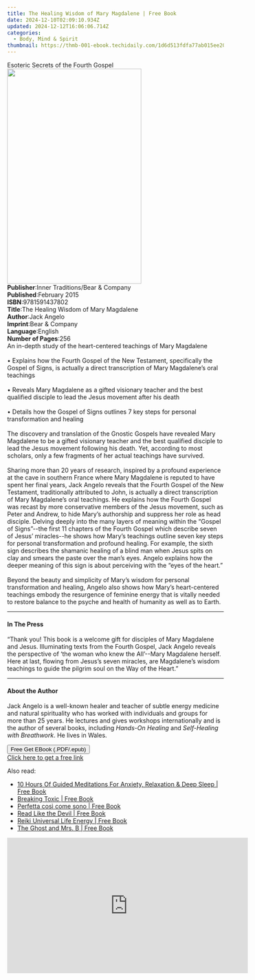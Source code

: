 ```yaml
---
title: The Healing Wisdom of Mary Magdalene | Free Book
date: 2024-12-10T02:09:10.934Z
updated: 2024-12-12T16:06:06.714Z
categories:
  - Body, Mind & Spirit
thumbnail: https://thmb-001-ebook.techidaily.com/1d6d513fdfa77ab015ee20d7ec1930f5f22781d5aac4c2c699d73feaa9a0acc3.jpg
---
```

<main id="book-container">
  <div class="flex flex-col">
    <div class="book-brief flex-1 py-6 px-4 sm:p-6 md:py-10 md:px-8">
      <!-- brief-->
      <div class="book-brief-main">Esoteric Secrets of the Fourth Gospel</div>
    </div>
    <div
      class="book-meta-info flex-1 grid gap-4 col-start-1 col-end-3 row-start-1 sm:mb-6 sm:grid-cols-4 lg:gap-6 lg:col-start-2 lg:row-end-6 lg:row-span-6 lg:mb-0"
    >
      <div
        class="book-meta-info-left place-content-center mt-4 p-4 text-sm leading-6 col-start-2 col-span-2 dark:text-slate-400"
      >
        <img
          class="w-full h-500 object-cover rounded-lg sm:h-255 sm:col-span-2 lg:col-span-full"
          src="https://img-001-ebook.techidaily.com/42e832c9f100fa076174dec22a40a2bdd8756e991ac71cadfcbb169e9ba56857.jpg"
          alt=""
          width="312"
          height="500"
        />
      </div>
      <div
        class="book-meta-info-right mt-2 col-start-1 row-start-2 col-span-3 self-center"
      >
        <!-- meta data  -->
        <div class="flex flex-col px-4 md:px-8">
          <div class="flex-1">
            <strong>Publisher</strong>:<span class="px-2"
              >Inner Traditions/Bear &amp; Company</span
            >
          </div>
          <div class="flex-1">
            <strong>Published</strong>:<span class="px-2">February 2015</span>
          </div>
          <div class="flex-1">
            <strong>ISBN</strong>:<span class="px-2">9781591437802</span>
          </div>
          <div class="flex-1">
            <strong>Title</strong>:<span class="px-2"
              >The Healing Wisdom of Mary Magdalene</span
            >
          </div>
          <div class="flex-1">
            <strong>Author</strong>:<span class="px-2">Jack Angelo</span>
          </div>
          <div class="flex-1">
            <strong>Imprint</strong>:<span class="px-2"
              >Bear &amp; Company</span
            >
          </div>
          <div class="flex-1">
            <strong>Language</strong>:<span class="px-2">English</span>
          </div>
          <div class="flex-1">
            <strong>Number of Pages</strong>:<span class="px-2">256</span>
          </div>
        </div>
      </div>
    </div>
    <div class="book-description flex-1 py-6 px-4 sm:p-6 md:py-10 md:px-8">
      <div class="book-description-main">
        <div accordion-content="" id="description">
          An in-depth study of the heart-centered teachings of Mary Magdalene<br /><br />•
          Explains how the Fourth Gospel of the New Testament, specifically the
          Gospel of Signs, is actually a direct transcription of Mary
          Magdalene’s oral teachings<br /><br />• Reveals Mary Magdalene as a
          gifted visionary teacher and the best qualified disciple to lead the
          Jesus movement after his death<br /><br />• Details how the Gospel of
          Signs outlines 7 key steps for personal transformation and healing<br /><br />The
          discovery and translation of the Gnostic Gospels have revealed Mary
          Magdalene to be a gifted visionary teacher and the best qualified
          disciple to lead the Jesus movement following his death. Yet,
          according to most scholars, only a few fragments of her actual
          teachings have survived. <br /><br />Sharing more than 20 years of
          research, inspired by a profound experience at the cave in southern
          France where Mary Magdalene is reputed to have spent her final years,
          Jack Angelo reveals that the Fourth Gospel of the New Testament,
          traditionally attributed to John, is actually a direct transcription
          of Mary Magdalene’s oral teachings. He explains how the Fourth Gospel
          was recast by more conservative members of the Jesus movement, such as
          Peter and Andrew, to hide Mary’s authorship and suppress her role as
          head disciple. Delving deeply into the many layers of meaning within
          the “Gospel of Signs”--the first 11 chapters of the Fourth Gospel
          which describe seven of Jesus’ miracles--he shows how Mary’s teachings
          outline seven key steps for personal transformation and profound
          healing. For example, the sixth sign describes the shamanic healing of
          a blind man when Jesus spits on clay and smears the paste over the
          man’s eyes. Angelo explains how the deeper meaning of this sign is
          about perceiving with the “eyes of the heart.”<br /><br />Beyond the
          beauty and simplicity of Mary’s wisdom for personal transformation and
          healing, Angelo also shows how Mary’s heart-centered teachings embody
          the resurgence of feminine energy that is vitally needed to restore
          balance to the psyche and health of humanity as well as to Earth.
        </div>
        <div class="accordion-fader"></div>
      </div>
    </div>
    <div class="book-excerpts flex-1 py-6 px-4 sm:p-6 md:py-10 md:px-8">
      <!-- excerpts-->
      <div class="book-excerpts-main">
        <hr />
        <h4 class="placeholder placeholder-heading">
          <span>In The Press</span>
        </h4>
        <p>
          “Thank you! This book is a welcome gift for disciples of Mary
          Magdalene and Jesus. Illuminating texts from the Fourth Gospel, Jack
          Angelo reveals the perspective of ‘the woman who knew the All’--Mary
          Magdalene herself. Here at last, flowing from Jesus’s seven miracles,
          are Magdalene’s wisdom teachings to guide the pilgrim soul on the Way
          of the Heart.”
        </p>
      </div>
    </div>
    <div class="book-about-author flex-1 py-6 px-4 sm:p-6 md:py-10 md:px-8">
      <!-- about author-->
      <div class="book-main-author-main">
        <hr />
        <h4 class="placeholder placeholder-heading">
          <span>About the Author</span>
        </h4>
        <p>
          Jack Angelo is a well-known healer and teacher of subtle energy
          medicine and natural spirituality who has worked with individuals and
          groups for more than 25 years. He lectures and gives workshops
          internationally and is the author of several books, including
          <i>Hands-On Healing</i> and <i>Self-Healing with Breathwork</i>. He
          lives in Wales.
        </p>
      </div>
    </div>
    <div class="book-free-get flex-1 py-6 px-4 sm:p-6 md:py-10 md:px-8">
      <button
        id="btn-free-get"
        class="bg-blue-500 hover:bg-blue-700 text-white font-bold py-2 px-4 rounded"
      >
        Free Get EBook (.PDF/.epub)
      </button>
      <div id="countdown-display" class="px-2 text-lg mt-2"></div>
      <a
        id="free-link"
        class="hidden bg-blue-500 hover:bg-blue-700 text-white font-bold py-2 px-4 rounded"
        href="https://www.ebooks.com/en-us/book/95782442/the-healing-wisdom-of-mary-magdalene/jack-angelo/"
        target="_blank"
        >Click here to get a free link</a
      >
    </div>
    <script>
      let countdownTime = 0;
      let countdownInterval = null;
      document
        .getElementById('btn-free-get')
        .addEventListener('click', startCountdown);
      function startCountdown() {
        countdownTime = new Date().getTime() + 60000 * 3;
        countdownInterval = setInterval(updateCountdown, 1000);
        document.getElementById('btn-free-get').disabled = true;
        document
          .getElementById('btn-free-get')
          .classList.add('bg-gray-500', 'cursor-not-allowed');
      }
      function updateCountdown() {
        let currentTime = new Date().getTime();
        let timeLeft = countdownTime - currentTime;
        let secondsLeft = Math.floor(timeLeft / 1000);
        document.getElementById('countdown-display').innerHTML =
          `Remaining time: ${secondsLeft} seconds.`;
        if (secondsLeft <= 0) {
          clearInterval(countdownInterval);
          document.getElementById('btn-free-get').classList.add('hidden');
          document.getElementById('free-link').classList.remove('hidden');
          document.getElementById('countdown-display').innerHTML = '';
        }
      }
    </script>
  </div>
</main>

<ins class="adsbygoogle"
      style="display:block"
      data-ad-client="ca-pub-7571918770474297"
      data-ad-slot="8358498916"
      data-ad-format="auto"
      data-full-width-responsive="true"></ins>
    

<span class="atpl-alsoreadstyle">Also read:</span>
<div><ul>
<li><a href="https://novels-ebooks.techidaily.com/210286082-9781801346238-10-hours-of-guided-meditations-for-anxiety-relaxation-deep-sleep/"><u>10 Hours Of Guided Meditations For Anxiety, Relaxation & Deep Sleep | Free Book</u></a></li>
<li><a href="https://novels-ebooks.techidaily.com/210286078-9781736439814-breaking-toxic/"><u>Breaking Toxic | Free Book</u></a></li>
<li><a href="https://novels-ebooks.techidaily.com/210286743-9781071598566-perfetta-cosi-come-sono/"><u>Perfetta così come sono | Free Book</u></a></li>
<li><a href="https://novels-ebooks.techidaily.com/210285768-9788792633743-read-like-the-devil/"><u>Read Like the Devil | Free Book</u></a></li>
<li><a href="https://novels-ebooks.techidaily.com/210286417-9780940795273-reiki-universal-life-energy/"><u>Reiki Universal Life Energy | Free Book</u></a></li>
<li><a href="https://novels-ebooks.techidaily.com/210285697-9781098073923-the-ghost-and-mrs-b/"><u>The Ghost and Mrs. B | Free Book</u></a></li>
</ul></div>

<!-- affiliate ads begin -->
<iframe width="560" height="315" src="https://www.youtube.com/embed/xtylXDY9YfA?si=VonzSiDFGCpJm2uC" title="YouTube video player" frameborder="0" allow="accelerometer; autoplay; clipboard-write; encrypted-media; gyroscope; picture-in-picture; web-share" referrerpolicy="strict-origin-when-cross-origin" allowfullscreen></iframe>
<!-- affiliate ads end -->

